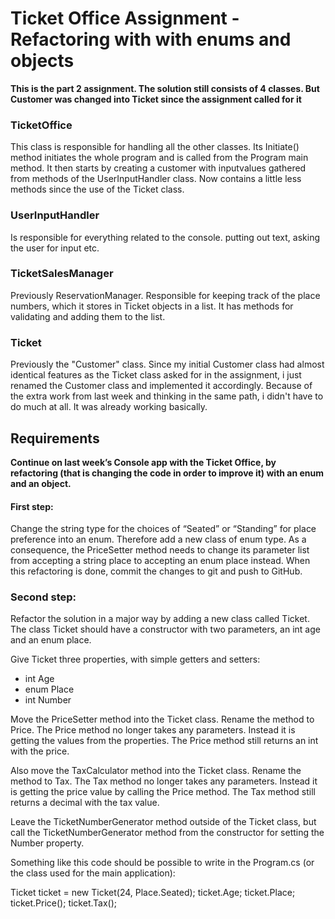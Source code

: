# Ticket Office Assignment - Refactoring with with enums and objects
**This is the part 2 assignment. The solution still consists of 4 classes. But Customer was changed into Ticket since the assignment called for it**
### TicketOffice
This class is responsible for handling all the other classes. Its Initiate() method initiates the whole program and is called from the Program main method. It then starts by creating a customer with inputvalues gathered from methods of the UserInputHandler class. Now contains a little less methods since the use of the Ticket class.
### UserInputHandler
Is responsible for everything related to the console. putting out text, asking the user for input etc.
### TicketSalesManager
Previously ReservationManager. Responsible for keeping track of the place numbers, which it stores in Ticket objects in a list. It has methods for validating and adding them to the list.
### Ticket
Previously the "Customer" class. Since my initial Customer class had almost identical features as the Ticket class asked for in the assignment, i just renamed the Customer class and implemented it accordingly. Because of the extra work from last week and thinking in the same path, i didn't have to do much at all. It was already working basically.

## Requirements
**Continue on last week’s Console app with the Ticket Office, by
refactoring (that is changing the code in order to improve it)
with an enum and an object.**

#### First step:
Change the string type for the choices of “Seated” or “Standing” for place
preference into an enum. Therefore add a new class of enum type.
As a consequence, the PriceSetter method needs to change its parameter list
from accepting a string place to accepting an enum place instead.
When this refactoring is done, commit the changes to git and push to GitHub.

### Second step:
Refactor the solution in a major way by adding a new class called Ticket.
The class Ticket should have a constructor with two parameters, an int age and
an enum place.

Give Ticket three properties, with simple getters and setters:
* int Age
* enum Place
* int Number

Move the PriceSetter method into the Ticket class. Rename the method to Price.
The Price method no longer takes any parameters. Instead it is getting the
values from the properties. The Price method still returns an int with the price.

Also move the TaxCalculator method into the Ticket class. Rename the method
to Tax. The Tax method no longer takes any parameters. Instead it is getting the
price value by calling the Price method. The Tax method still returns a decimal
with the tax value.

Leave the TicketNumberGenerator method outside of the Ticket class, but call
the TicketNumberGenerator method from the constructor for setting the Number
property.

Something like this code should be possible to write in the Program.cs (or the
class used for the main application):

Ticket ticket = new Ticket(24, Place.Seated);
ticket.Age;
ticket.Place;
ticket.Price();
ticket.Tax();
